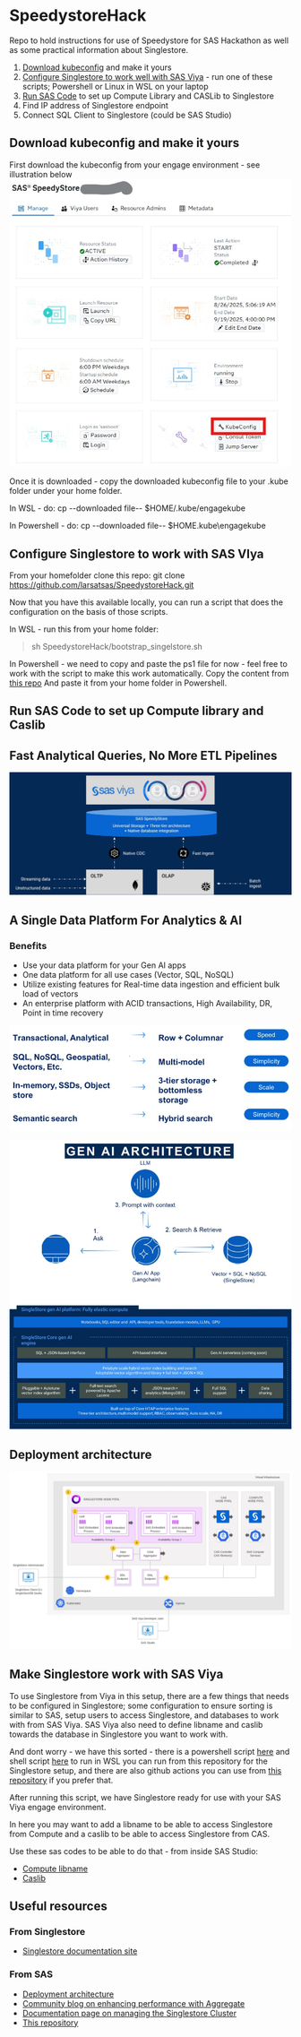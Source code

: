 # SpeedystoreHack
Repo to hold instructions for use of Speedystore for SAS Hackathon as well as some practical information about Singlestore.

1. [Download kubeconfig](#download-kubeconfig-and-make-it-yours) and make it yours
2. [Configure Singlestore to work well with SAS Viya](#configure-singlestore-to-work-with-sas-viya) - run one of these scripts; Powershell or Linux in WSL on your laptop
3. [Run SAS Code]() to set up Compute Library and CASLib to Singlestore
4. Find IP address of Singlestore endpoint
5. Connect SQL Client to Singlestore (could be SAS Studio)


## Download kubeconfig and make it yours
First download the kubeconfig from your engage environment - see illustration below
![Download kubeconfig](images/download_kubeconfig.jpg)

Once it is downloaded - copy the downloaded kubeconfig file to your .kube folder under your home folder.

In WSL - do: cp --downloaded file-- $HOME/.kube/engagekube

In Powershell - do: cp --downloaded file-- $HOME\.kube\engagekube

## Configure Singlestore to work with SAS VIya

From your homefolder clone this repo: 
git clone https://github.com/larsatsas/SpeedystoreHack.git

Now that you have this available locally, you can run a script that does the configuration on the basis of those scripts.

In WSL - run this from your home folder: 
> sh SpeedystoreHack/bootstrap_singelstore.sh

In Powershell - we need to copy and paste the ps1 file for now - feel free to work with the script to make this work automatically.
Copy the content from [this repo](bootstrap_singlestore.ps1)
And paste it from your home folder in Powershell. 


## Run SAS Code to set up Compute library and Caslib



## Fast Analytical Queries, No More ETL Pipelines
![Overview](images/conceptual%20architecture.jpg)


## A Single Data Platform For Analytics & AI

### Benefits
* Use your data platform for your Gen AI apps
* One data platform for all use cases (Vector, SQL, NoSQL)
* Utilize existing features for Real-time data ingestion and efficient bulk load of vectors
* An enterprise platform with ACID transactions, High Availability, DR, Point in time recovery

![Overview](images/datatypes.jpg)

![Overview](images/genaietc.jpg)

## Deployment architecture

![Overview](images/deployment.jpg)


## Make Singlestore work with SAS Viya

To use Singlestore from Viya in this setup, there are a few things that needs to be configured in Singlestore; some configuration to ensure sorting is similar to SAS, setup users to access Singlestore, and databases to work with from SAS Viya. SAS Viya also need to define libname and caslib towards the database in Singlestore you want to work with.

And dont worry - we have this sorted - there is a powershell script [here](bootstrap_singlestore.ps1) and shell script [here](bootstrap_singelstore.sh) to run in WSL you can run from this repository for the Singlestore setup, and there are also github actions you can use from [this repository](https://github.com/sas-institute-cloudops/engage-dac-speedystore-actions/actions/workflows/api-post-deploy-config.yaml) if you prefer that.

After running this script, we have Singlestore ready for use with your SAS Viya engage environment.

In here you may want to add a libname to be able to access Singlestore from Compute and a caslib to be able to access Singlestore from CAS.

Use these sas codes to be able to do that - from inside SAS Studio:

* [Compute libname](sas_setup/lib_Singlestore.sas)
* [Caslib](sas_setup/caslib_Singlestore.sas)

## Useful resources

### From Singlestore
* [Singlestore documentation site](https://docs.singlestore.com/db/v9.0/)

### From SAS
* [Deployment architecture](https://go.documentation.sas.com/doc/en/sasadmincdc/v_066/calsinglestore/n1y10xsht7ot2zn1nnmh7zefv79f.htm)
* [Community blog on enhancing performance with Aggregate](https://communities.sas.com/t5/SAS-Communities-Library/Using-SAS-with-SingleStore-Enhancing-Performance-with-Aggregate/ta-p/961443)
* [Documentation page on managing the Singlestore Cluster](https://go.documentation.sas.com/doc/en/sasadmincdc/v_066/calsinglestore/p0fql8rxnrm4onn13mb4yku1zimj.htm)
* [This repository](https://github.com/larsatsas/SpeedystoreHack)

